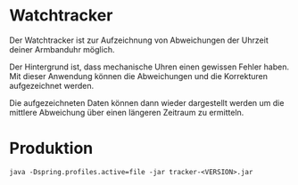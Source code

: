 # Watchtracker

Der Watchtracker ist zur Aufzeichnung von Abweichungen der Uhrzeit deiner Armbanduhr möglich.

Der Hintergrund ist, dass mechanische Uhren einen gewissen Fehler haben. Mit dieser Anwendung
können die Abweichungen und die Korrekturen aufgezeichnet werden.

Die aufgezeichneten Daten können dann wieder dargestellt werden um die mittlere Abweichung über 
einen längeren Zeitraum zu ermitteln.

# Produktion

`java -Dspring.profiles.active=file -jar tracker-<VERSION>.jar`
